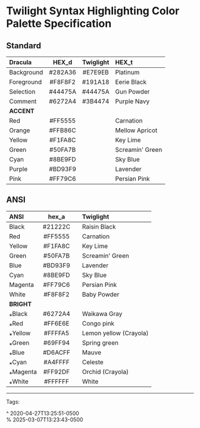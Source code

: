 # Twilight Syntax Highlighting Color Palette Specification

## Standard

| Dracula    |  HEX_d  | Twiglight | HEX_t           |
|:-----------|:-------:|:---------:|:----------------|
| Background | #282A36 |  #E7E9EB  | Platinum        |
| Foreground | #F8F8F2 |  #191A18  | Eerie Black     |
| Selection  | #44475A |  #44475A  | Gun Powder      |
| Comment    | #6272A4 |  #3B4474  | Purple Navy     |
| **ACCENT** |                    ||                 |
| Red        |      #FF5555       || Carnation       |
| Orange     |      #FFB86C       || Mellow Apricot  |
| Yellow     |      #F1FA8C       || Key Lime        |
| Green      |      #50FA7B       || Screamin' Green |
| Cyan       |      #8BE9FD       || Sky Blue        |
| Purple     |      #BD93F9       || Lavender        |
| Pink       |      #FF79C6       || Persian Pink    |

## ANSI

| ANSI       |  hex_a  |    | Twiglight              |
|:-----------|:-------:|---:|:-----------------------|
| Black      | #21222C |    | Raisin Black           |
| Red        | #FF5555 |    | Carnation              |
| Yellow     | #F1FA8C |    | Key Lime               |
| Green      | #50FA7B |    | Screamin' Green        |
| Blue       | #BD93F9 |    | Lavender               |
| Cyan       | #8BE9FD |    | Sky Blue               |
| Magenta    | #FF79C6 |    | Persian Pink           |
| White      | #F8F8F2 |    | Baby Powder            |
| **BRIGHT** |         |    |                        |
| ⁎Black     | #6272A4 |    | Waikawa Gray           |
| ⁎Red       | #FF6E6E |    | Congo pink             |
| ⁎Yellow    | #FFFFA5 |    | Lemon yellow (Crayola) |
| ⁎Green     | #69FF94 |    | Spring green           |
| ⁎Blue      | #D6ACFF |    | Mauve                  |
| ⁎Cyan      | #A4FFFF |    | Celeste                |
| ⁎Magenta   | #FF92DF |    | Orchid (Crayola)       |
| ⁎White     | #FFFFFF |    | White                  |

- - -
<!-- sources -->
[1]: https://spec.draculatheme.com/sec-Standard "Dracula Syntax Highlighting Specification"
[2]: https://coolors.co/ "Color palette generator"
[3]: http://www.perbang.dk/rgb/#282a36/
[4]: https://coolors.co/contrast-checker/#282a36-#f8f8f2 "Color Contrast Checker"
[5]: http://veli.ee/colorpedia/ "colorpedia"
[6]: https://spec.draculatheme.com/ "Dracula Syntax Highlighting Specification"
[7]: https://draculatheme.com/contribute/ "Contribute — The color palette of the Dracula theme"

Tags: 

^ 2020-04-27T13:25:51-0500\
% 2025-03-07T13:23:43-0500
